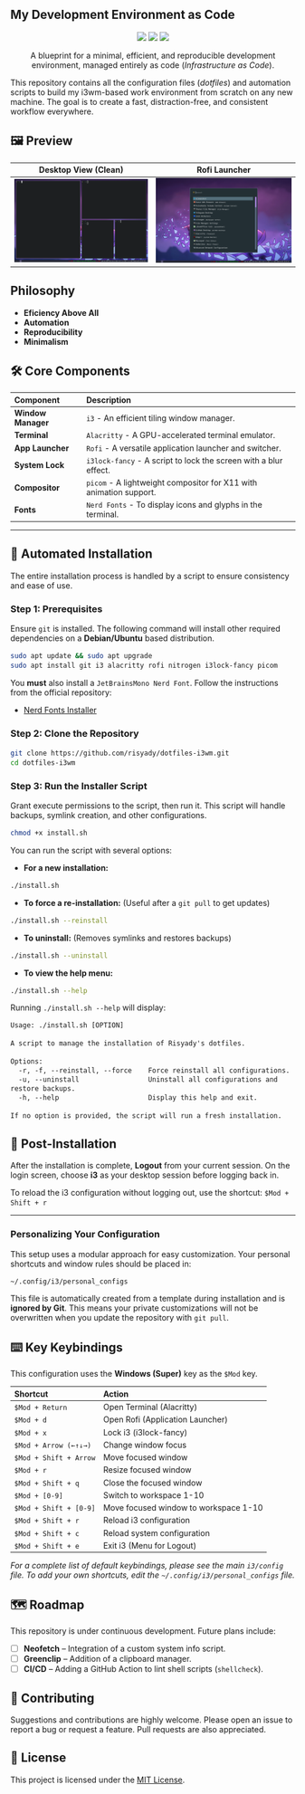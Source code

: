 ## My Development Environment as Code

<p align="center">
  <img src="https://img.shields.io/badge/OS-Linux-informational?style=for-the-badge&logo=linux&logoColor=white" />
  <img src="https://img.shields.io/badge/WM-i3-success?style=for-the-badge&logo=i3&logoColor=white" />
  <img src="https://img.shields.io/badge/License-MIT-blue?style=for-the-badge" />
</p>

<p align="center">
A blueprint for a minimal, efficient, and reproducible development environment, managed entirely as code (<i>Infrastructure as Code</i>).
</p>

This repository contains all the configuration files (*dotfiles*) and automation scripts to build my i3wm-based work environment from scratch on any new machine. The goal is to create a fast, distraction-free, and consistent workflow everywhere.

## 🖼️ Preview

| Desktop View (Clean) | Rofi Launcher |
| :----------------------: | :-------------: |
| <img src="screenshots/i3-preview.png" width="400"> | <img src="screenshots/rofi-preview.png" width="400"> |

## Philosophy

* **Eficiency Above All**
* **Automation**
* **Reproducibility**
* **Minimalism**

## 🛠️ Core Components

| Component        | Description                                       |
| :--------------- | :------------------------------------------------ |
| **Window Manager** | `i3` - An efficient tiling window manager.   |
| **Terminal** | `Alacritty` - A GPU-accelerated terminal emulator. |
| **App Launcher** | `Rofi` - A versatile application launcher and switcher. |
| **System Lock** | `i3lock-fancy` - A script to lock the screen with a blur effect. |
| **Compositor** | `picom` - A lightweight compositor for X11 with animation support. |
| **Fonts** | `Nerd Fonts` - To display icons and glyphs in the terminal. |

---

## 🚀 Automated Installation

The entire installation process is handled by a script to ensure consistency and ease of use.

### Step 1: Prerequisites

Ensure `git` is installed. The following command will install other required dependencies on a **Debian/Ubuntu** based distribution.

```bash
sudo apt update && sudo apt upgrade
sudo apt install git i3 alacritty rofi nitrogen i3lock-fancy picom
```

You **must** also install a `JetBrainsMono Nerd Font`. Follow the instructions from the official repository:
* [Nerd Fonts Installer](https://github.com/officialrajdeepsingh/nerd-fonts-installer)

### Step 2: Clone the Repository

```bash
git clone https://github.com/risyady/dotfiles-i3wm.git
cd dotfiles-i3wm
```

### Step 3: Run the Installer Script

Grant execute permissions to the script, then run it. This script will handle backups, symlink creation, and other configurations.

```bash
chmod +x install.sh
```

You can run the script with several options:

* **For a new installation:**
```bash
./install.sh
```
* **To force a re-installation:** (Useful after a `git pull` to get updates)
```bash
./install.sh --reinstall
```
* **To uninstall:** (Removes symlinks and restores backups)
```bash
./install.sh --uninstall
```
* **To view the help menu:**
```bash
./install.sh --help
```

Running `./install.sh --help` will display:
```
Usage: ./install.sh [OPTION]

A script to manage the installation of Risyady's dotfiles.

Options:
  -r, -f, --reinstall, --force    Force reinstall all configurations.
  -u, --uninstall                 Uninstall all configurations and restore backups.
  -h, --help                      Display this help and exit.

If no option is provided, the script will run a fresh installation.
```

## 🔌 Post-Installation

After the installation is complete, **Logout** from your current session. On the login screen, choose **i3** as your desktop session before logging back in.

To reload the i3 configuration without logging out, use the shortcut: `$Mod + Shift + r`

---
### **Personalizing Your Configuration**

This setup uses a modular approach for easy customization. Your personal shortcuts and window rules should be placed in:

```bash
~/.config/i3/personal_configs
```

This file is automatically created from a template during installation and is **ignored by Git**. This means your private customizations will not be overwritten when you update the repository with `git pull`.

## ⌨️ Key Keybindings

This configuration uses the **Windows (Super)** key as the `$Mod` key.

| Shortcut                | Action                                  |
| :---------------------- | :-------------------------------------- |
| `$Mod + Return`         | Open Terminal (Alacritty)               |
| `$Mod + d`              | Open Rofi (Application Launcher)        |
| `$Mod + x`              | Lock i3 (i3lock-fancy)                  |
| `$Mod + Arrow (←↑↓→)`   | Change window focus                     |
| `$Mod + Shift + Arrow`  | Move focused window                     |
| `$Mod + r`              | Resize focused window                   |
| `$Mod + Shift + q`      | Close the focused window                |
| `$Mod + [0-9]`          | Switch to workspace 1-10                |
| `$Mod + Shift + [0-9]`  | Move focused window to workspace 1-10   |
| `$Mod + Shift + r`      | Reload i3 configuration                 |
| `$Mod + Shift + c`      | Reload system configuration             |
| `$Mod + Shift + e`      | Exit i3 (Menu for Logout)               |

*For a complete list of default keybindings, please see the main `i3/config` file. To add your own shortcuts, edit the `~/.config/i3/personal_configs` file.*

## 🗺️ Roadmap

This repository is under continuous development. Future plans include:
* [ ] **Neofetch** – Integration of a custom system info script.
* [ ] **Greenclip** – Addition of a clipboard manager.
* [ ] **CI/CD** – Adding a GitHub Action to lint shell scripts (`shellcheck`).

## 🤝 Contributing

Suggestions and contributions are highly welcome. Please open an issue to report a bug or request a feature. Pull requests are also appreciated.

## 📜 License

This project is licensed under the [MIT License](LICENSE).
